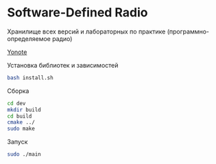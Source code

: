 #  Software-Defined Radio 

Хранилище всех версий и лабораторных по практике (программно-определяемое радио)

[Yonote](https://sibsutis-rush.yonote.ru/share/93c85288-45ca-4532-8eab-4079899a5e1c/doc/lekcii-sdr-club-yadro-sibguti-kQcxQjrHno)

Установка библиотек и зависимостей
```bash
bash install.sh
```

Сборка
```bash
cd dev
mkdir build
cd build
cmake ../
sudo make
```

Запуск 

```bash
sudo ./main
```